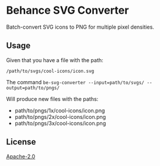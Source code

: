 # Behance SVG Converter
Batch-convert SVG icons to PNG for multiple pixel densities.


## Usage

Given that you have a file with the path:

`/path/to/svgs/cool-icons/icon.svg`

The command `be-svg-converter --input=path/to/svgs/ --output=path/to/pngs/`

Will produce new files with the paths:
* path/to/pngs/1x/cool-icons/icon.png
* path/to/pngs/2x/cool-icons/icon.png
* path/to/pngs/3x/cool-icons/icon.png

## License

[Apache-2.0](/LICENSE)
